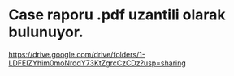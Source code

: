 # Case raporu .pdf uzantili olarak bulunuyor.

https://drive.google.com/drive/folders/1-LDFEIZYhim0moNrddY73KtZgrcCzCDz?usp=sharing
